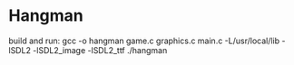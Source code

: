# Hangman


build and run:
gcc -o hangman game.c graphics.c main.c -L/usr/local/lib -lSDL2 -lSDL2_image -lSDL2_ttf
./hangman